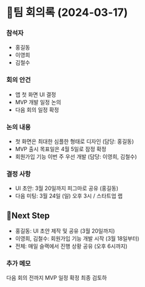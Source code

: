 # 📝팀 회의록 (2024-03-17)

### 참석자
- 홍길동
- 이영희
- 김철수

### 회의 안건
- 앱 첫 화면 UI 결정
- MVP 개발 일정 논의
- 다음 회의 일정 확정
 
### 논의 내용
- 첫 화면은 최대한 심플한 형태로 디자인 (담당: 홍길동)
- MVP 출시 목표일은 4월 5일로 잠정 확정
- 회원가입 기능 이번 주 우선 개발 (담당: 이영희, 김철수)

### 결정 사항
- UI 초안: 3월 20일까지 피그마로 공유 (홍길동)
- 다음 미팅: 3월 24일 (일) 오후 3시 / 스타트업 랩

## 📌Next Step
- 홍길동: UI 초안 제작 및 공유 (3월 20일까지)
- 이영희, 김철수: 회원가입 기능 개발 시작 (3월 18일부터)
- 전체: 매일 슬랙에서 진행 상황 공유 (오후 6시까지)

### 추가 메모
다음 회의 전까지 MVP 일정 확정 최종 검토하
